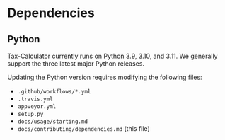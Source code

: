 # Dependencies

## Python

Tax-Calculator currently runs on Python 3.9, 3.10, and 3.11.
We generally support the three latest major Python releases.

Updating the Python version requires modifying the following files:
* `.github/workflows/*.yml`
* `.travis.yml`
* `appveyor.yml`
* `setup.py`
* `docs/usage/starting.md`
* `docs/contributing/dependencies.md` (this file)
